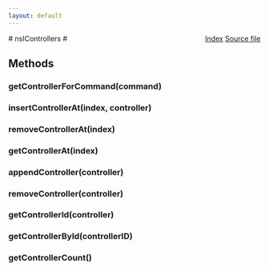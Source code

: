 ```yaml
---
layout: default
---
```

<div class='links' style='float:right'><a href="../index.html">Index</a>
<a href="http://dxr.mozilla.org/mozilla-central/source/dom/xul/nsIControllers.idl">Source file</a>
</div>
# nsIControllers #

## Methods ##

### getControllerForCommand(command) ###

### insertControllerAt(index, controller) ###

### removeControllerAt(index) ###

### getControllerAt(index) ###

### appendController(controller) ###

### removeController(controller) ###

### getControllerId(controller) ###

### getControllerById(controllerID) ###

### getControllerCount() ###
